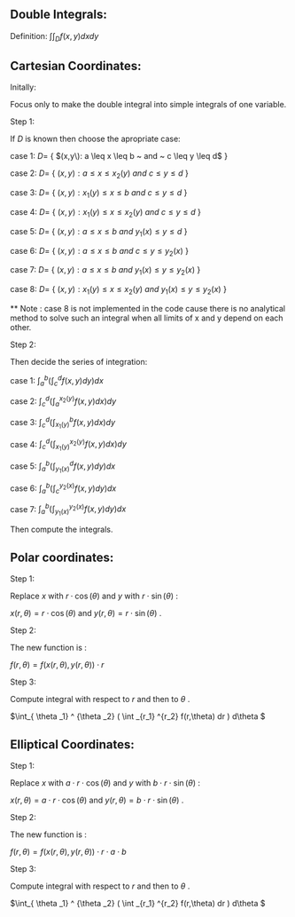 Double Integrals:
-----------------
Definition: $\int \int _D f(x,y) dx dy$

Cartesian Coordinates:
----------------------

Initally:

Focus only to make the double integral into simple integrals of one variable.

Step 1:

If $D$ is known then choose the apropriate case:

case 1: $D=$ { $(x,y\): a \leq x \leq b ~ and ~ c \leq y \leq d$ }

case 2: $D=$ { $(x,y): a \leq x \leq x_2 (y) ~ and ~ c \leq y \leq d$ }

case 3: $D=$ { $(x,y): x_1 (y) \leq x \leq b ~ and ~ c \leq y \leq d$ }

case 4: $D=$ { $(x,y): x_1 (y) \leq x \leq x_2 (y) ~ and ~ c \leq y \leq d$ }

case 5: $D=$ { $(x,y): a \leq x \leq b ~ and ~ y_1 (x) \leq y \leq d$ }

case 6: $D=$ { $(x,y): a \leq x \leq b ~ and ~ c \leq y \leq y_2 (x)$ }

case 7: $D=$ { $(x,y): a \leq x \leq b ~ and ~ y_1 (x) \leq y \leq y_2 (x)$ }

case 8: $D=$ { $(x,y): x_1 (y) \leq x \leq x_2(y) ~ and ~ y_1 (x) \leq y \leq y_2 (x)$ } 

** Note : case 8 is not implemented in the code cause there is no analytical method to solve such an integral when all limits of x and y depend on each other.

Step 2:

Then decide the series of integration:

case 1: $\int_a ^b ( \int_c ^d f(x,y) dy ) dx$

case 2: $\int_c ^d ( \int_a ^{x_2 (y)} f(x,y) dx ) dy$

case 3: $\int_c ^d ( \int_{x_1 (y)} ^b f(x,y) dx ) dy$

case 4: $\int_c ^d ( \int_{x_1 (y)} ^{x_2 (y)} f(x,y) dx ) dy$

case 5: $\int_a ^b ( \int_{y_1 (x)} ^d f(x,y) dy ) dx$

case 6: $\int_a ^b ( \int_c ^{y_2 (x)} f(x,y) dy ) dx$

case 7: $\int_a ^b ( \int_{y_1 (x)} ^{y_2 (x)} f(x,y) dy ) dx$

Then compute the integrals.

Polar coordinates:
------------------

Step 1:

Replace $x$ with $r \cdot \cos(\theta)$ and $y$ with $r \cdot \sin(\theta)$ :

$x(r,\theta) = r \cdot \cos(\theta)$ and $y(r,\theta) = r \cdot \sin(\theta)$ .

Step 2:

The new function is :

$f(r,\theta) = f( x(r,\theta) , y(r,\theta) ) \cdot r$

Step 3:

Compute integral with respect to $r$ and then to $\theta$ .

$\int_{ \theta _1} ^ {\theta _2} ( \int _{r_1} ^{r_2} f(r,\theta) dr ) d\theta $


Elliptical Coordinates:
-----------------------

Step 1:

Replace $x$ with $a \cdot r \cdot \cos(\theta)$ and $y$ with $b \cdot r \cdot \sin(\theta)$ :

$x(r,\theta) = a \cdot r \cdot \cos(\theta)$ and $y(r,\theta) = b \cdot r \cdot \sin(\theta)$ .

Step 2:

The new function is :

$f(r,\theta) = f( x(r,\theta) , y(r,\theta) ) \cdot r \cdot a \cdot b$

Step 3:

Compute integral with respect to $r$ and then to $\theta$ .

$\int_{ \theta _1} ^ {\theta _2} ( \int _{r_1} ^{r_2} f(r,\theta) dr ) d\theta $






